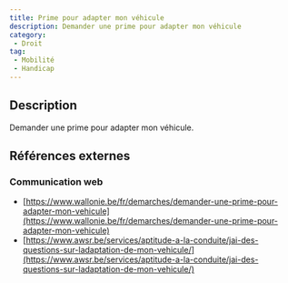 ```yaml
---
title: Prime pour adapter mon véhicule
description: Demander une prime pour adapter mon véhicule
category: 
 - Droit
tag: 
 - Mobilité
 - Handicap
---
```


## Description

Demander une prime pour adapter mon véhicule.

## Références externes 

### Communication web

- [https://www.wallonie.be/fr/demarches/demander-une-prime-pour-adapter-mon-vehicule](https://www.wallonie.be/fr/demarches/demander-une-prime-pour-adapter-mon-vehicule)
- [https://www.awsr.be/services/aptitude-a-la-conduite/jai-des-questions-sur-ladaptation-de-mon-vehicule/](https://www.awsr.be/services/aptitude-a-la-conduite/jai-des-questions-sur-ladaptation-de-mon-vehicule/)


